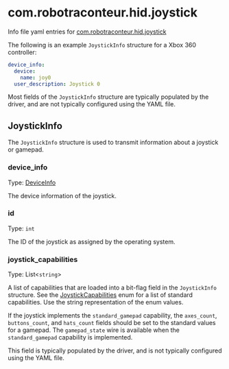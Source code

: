 # com.robotraconteur.hid.joystick

Info file yaml entries for [com.robotraconteur.hid.joystick](../group1/com.robotraconteur.hid.joystick.md)

The following is an example `JoystickInfo` structure for a Xbox 360 controller:

```yaml
device_info:
  device:
    name: joy0
  user_description: Joystick 0
```

Most fields of the `JoystickInfo` structure are typically populated by the driver, 
and are not typically configured using the YAML file.

## JoystickInfo

The `JoystickInfo` structure is used to transmit information about a joystick or gamepad.

### device_info

Type: [DeviceInfo](device.md#deviceinfo)

The device information of the joystick.

### id

Type: `int`

The ID of the joystick as assigned by the operating system.

### joystick_capabilities

Type: List&lt;`string`&gt;

A list of capabilities that are loaded into a bit-flag field in the `JoystickInfo` structure. See
the [JoystickCapabilities](../group1/com.robotraconteur.hid.joystick.md#enum-joystickcapabilities) enum for a list of 
standard capabilities. Use the string representation of the enum values.

If the joystick implements the `standard_gamepad` capability, the `axes_count`, `buttons_count`, and `hats_count` fields
should be set to the standard values for a gamepad. The `gamepad_state` wire is available when
the `standard_gamepad` capability is implemented.

This field is typically populated by the driver, and is not typically configured using the YAML file.


